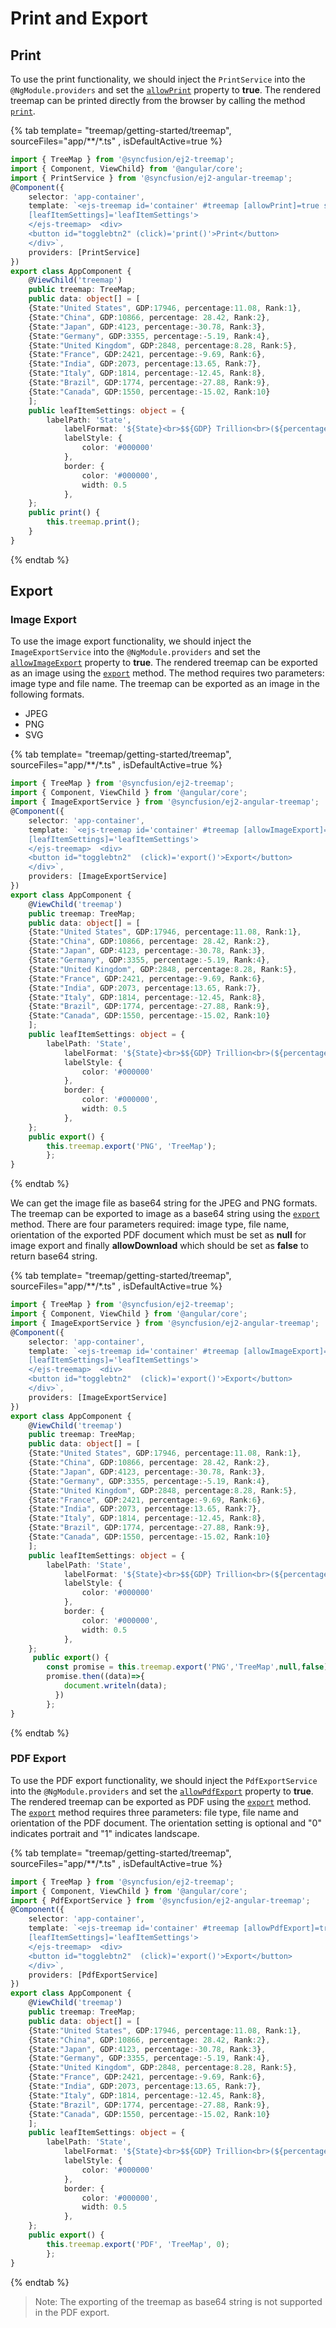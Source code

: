 # Print and Export

## Print

To use the print functionality, we should inject the `PrintService` into the `@NgModule.providers` and set the [`allowPrint`](../api/treemap/#allowprint) property to **true**. The rendered treemap can be printed directly from the browser by calling the method [`print`](../api/treemap/#print).

{% tab template= "treemap/getting-started/treemap", sourceFiles="app/**/*.ts" , isDefaultActive=true %}

```typescript
import { TreeMap } from '@syncfusion/ej2-treemap';
import { Component, ViewChild} from '@angular/core';
import { PrintService } from '@syncfusion/ej2-angular-treemap';
@Component({
    selector: 'app-container',
    template: `<ejs-treemap id='container' #treemap [allowPrint]=true style='display: block;'  [dataSource]='data' weightValuePath='GDP'
    [leafItemSettings]='leafItemSettings'>
    </ejs-treemap>  <div>
    <button id="togglebtn2" (click)='print()'>Print</button>
    </div>`,
    providers: [PrintService]
})
export class AppComponent {
    @ViewChild('treemap')
    public treemap: TreeMap;
    public data: object[] = [
    {State:"United States", GDP:17946, percentage:11.08, Rank:1},
    {State:"China", GDP:10866, percentage: 28.42, Rank:2},
    {State:"Japan", GDP:4123, percentage:-30.78, Rank:3},
    {State:"Germany", GDP:3355, percentage:-5.19, Rank:4},
    {State:"United Kingdom", GDP:2848, percentage:8.28, Rank:5},
    {State:"France", GDP:2421, percentage:-9.69, Rank:6},
    {State:"India", GDP:2073, percentage:13.65, Rank:7},
    {State:"Italy", GDP:1814, percentage:-12.45, Rank:8},
    {State:"Brazil", GDP:1774, percentage:-27.88, Rank:9},
    {State:"Canada", GDP:1550, percentage:-15.02, Rank:10}
    ];
    public leafItemSettings: object = {
        labelPath: 'State',
            labelFormat: '${State}<br>$${GDP} Trillion<br>(${percentage} %)',
            labelStyle: {
                color: '#000000'
            },
            border: {
                color: '#000000',
                width: 0.5
            },
    };
    public print() {
        this.treemap.print();
    }
}

```

{% endtab %}

## Export

### Image Export

To use the image export functionality, we should inject the `ImageExportService` into the `@NgModule.providers` and set the [`allowImageExport`](../api/treemap/#allowimageexport) property to **true**. The rendered treemap can be exported as an image using the [`export`](../api/treemap/#export) method. The method requires two parameters: image type and file name. The treemap can be exported as an image in the following formats.

* JPEG
* PNG
* SVG

{% tab template= "treemap/getting-started/treemap", sourceFiles="app/**/*.ts" , isDefaultActive=true %}

```typescript
import { TreeMap } from '@syncfusion/ej2-treemap';
import { Component, ViewChild } from '@angular/core';
import { ImageExportService } from '@syncfusion/ej2-angular-treemap';
@Component({
    selector: 'app-container',
    template: `<ejs-treemap id='container' #treemap [allowImageExport]=true style='display: block;' [dataSource]='data' weightValuePath='GDP'
    [leafItemSettings]='leafItemSettings'>
    </ejs-treemap>  <div>
    <button id="togglebtn2"  (click)='export()'>Export</button>
    </div>`,
    providers: [ImageExportService]
})
export class AppComponent {
    @ViewChild('treemap')
    public treemap: TreeMap;
    public data: object[] = [
    {State:"United States", GDP:17946, percentage:11.08, Rank:1},
    {State:"China", GDP:10866, percentage: 28.42, Rank:2},
    {State:"Japan", GDP:4123, percentage:-30.78, Rank:3},
    {State:"Germany", GDP:3355, percentage:-5.19, Rank:4},
    {State:"United Kingdom", GDP:2848, percentage:8.28, Rank:5},
    {State:"France", GDP:2421, percentage:-9.69, Rank:6},
    {State:"India", GDP:2073, percentage:13.65, Rank:7},
    {State:"Italy", GDP:1814, percentage:-12.45, Rank:8},
    {State:"Brazil", GDP:1774, percentage:-27.88, Rank:9},
    {State:"Canada", GDP:1550, percentage:-15.02, Rank:10}
    ];
    public leafItemSettings: object = {
        labelPath: 'State',
            labelFormat: '${State}<br>$${GDP} Trillion<br>(${percentage} %)',
            labelStyle: {
                color: '#000000'
            },
            border: {
                color: '#000000',
                width: 0.5
            },
    };
    public export() {
        this.treemap.export('PNG', 'TreeMap');
        };
}

```

{% endtab %}

We can get the image file as base64 string for the JPEG and PNG formats. The treemap can be exported to image as a base64 string using the [`export`](../api/treemap/#export) method. There are four parameters required: image type, file name, orientation of the exported PDF document which must be set as **null** for image export and finally **allowDownload** which should be set as **false** to return base64 string.

{% tab template= "treemap/getting-started/treemap", sourceFiles="app/**/*.ts" , isDefaultActive=true %}

```typescript
import { TreeMap } from '@syncfusion/ej2-treemap';
import { Component, ViewChild } from '@angular/core';
import { ImageExportService } from '@syncfusion/ej2-angular-treemap';
@Component({
    selector: 'app-container',
    template: `<ejs-treemap id='container' #treemap [allowImageExport]=true style='display: block;' [dataSource]='data' weightValuePath='GDP'
    [leafItemSettings]='leafItemSettings'>
    </ejs-treemap>  <div>
    <button id="togglebtn2"  (click)='export()'>Export</button>
    </div>`,
    providers: [ImageExportService]
})
export class AppComponent {
    @ViewChild('treemap')
    public treemap: TreeMap;
    public data: object[] = [
    {State:"United States", GDP:17946, percentage:11.08, Rank:1},
    {State:"China", GDP:10866, percentage: 28.42, Rank:2},
    {State:"Japan", GDP:4123, percentage:-30.78, Rank:3},
    {State:"Germany", GDP:3355, percentage:-5.19, Rank:4},
    {State:"United Kingdom", GDP:2848, percentage:8.28, Rank:5},
    {State:"France", GDP:2421, percentage:-9.69, Rank:6},
    {State:"India", GDP:2073, percentage:13.65, Rank:7},
    {State:"Italy", GDP:1814, percentage:-12.45, Rank:8},
    {State:"Brazil", GDP:1774, percentage:-27.88, Rank:9},
    {State:"Canada", GDP:1550, percentage:-15.02, Rank:10}
    ];
    public leafItemSettings: object = {
        labelPath: 'State',
            labelFormat: '${State}<br>$${GDP} Trillion<br>(${percentage} %)',
            labelStyle: {
                color: '#000000'
            },
            border: {
                color: '#000000',
                width: 0.5
            },
    };
     public export() {
        const promise = this.treemap.export('PNG','TreeMap',null,false);
        promise.then((data)=>{
            document.writeln(data);
          })
        };
}

```

{% endtab %}

### PDF Export

To use the PDF export functionality, we should inject the `PdfExportService` into the `@NgModule.providers` and set the [`allowPdfExport`](../api/treemap/#allowpdfexport) property to **true**. The rendered treemap can be exported as PDF using the [`export`](../api/treemap/#export) method. The [`export`](../api/treemap/#export) method requires three parameters: file type, file name and orientation of the PDF document. The orientation setting is optional and "0" indicates portrait and "1" indicates landscape.

{% tab template= "treemap/getting-started/treemap", sourceFiles="app/**/*.ts" , isDefaultActive=true %}

```typescript
import { TreeMap } from '@syncfusion/ej2-treemap';
import { Component, ViewChild } from '@angular/core';
import { PdfExportService } from '@syncfusion/ej2-angular-treemap';
@Component({
    selector: 'app-container',
    template: `<ejs-treemap id='container' #treemap [allowPdfExport]=true style='display: block;' [dataSource]='data' weightValuePath='GDP'
    [leafItemSettings]='leafItemSettings'>
    </ejs-treemap>  <div>
    <button id="togglebtn2"  (click)='export()'>Export</button>
    </div>`,
    providers: [PdfExportService]
})
export class AppComponent {
    @ViewChild('treemap')
    public treemap: TreeMap;
    public data: object[] = [
    {State:"United States", GDP:17946, percentage:11.08, Rank:1},
    {State:"China", GDP:10866, percentage: 28.42, Rank:2},
    {State:"Japan", GDP:4123, percentage:-30.78, Rank:3},
    {State:"Germany", GDP:3355, percentage:-5.19, Rank:4},
    {State:"United Kingdom", GDP:2848, percentage:8.28, Rank:5},
    {State:"France", GDP:2421, percentage:-9.69, Rank:6},
    {State:"India", GDP:2073, percentage:13.65, Rank:7},
    {State:"Italy", GDP:1814, percentage:-12.45, Rank:8},
    {State:"Brazil", GDP:1774, percentage:-27.88, Rank:9},
    {State:"Canada", GDP:1550, percentage:-15.02, Rank:10}
    ];
    public leafItemSettings: object = {
        labelPath: 'State',
            labelFormat: '${State}<br>$${GDP} Trillion<br>(${percentage} %)',
            labelStyle: {
                color: '#000000'
            },
            border: {
                color: '#000000',
                width: 0.5
            },
    };
    public export() {
        this.treemap.export('PDF', 'TreeMap', 0);
        };
}

```

{% endtab %}

>Note: The exporting of the treemap as base64 string is not supported in the PDF export.
